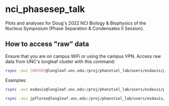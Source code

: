 # nci_phasesep_talk

Plots and analyses for Doug's 2022 NCI Biology & Biophysics of the Nucleus Symposium (Phase Separation & Condensates II Session).

## How to access "raw" data

Ensure that you are on campus WiFi or using the campus VPN.
Access raw data from UNC's longleaf cluster with this command:

``` bash
rsync -avz [ONYEN]@longleaf.unc.edu:/proj/phanstiel_lab/users/esdavis/project/MISC/rawdata_nci_phasesep_talk/data/raw/ data/raw/
```

Examples:

``` bash
rsync -avz esdavis@longleaf.unc.edu:/proj/phanstiel_lab/users/esdavis/project/MISC/rawdata_nci_phasesep_talk/data/raw/ data/raw/
```

``` bash
rsync -avz jpflores@longleaf.unc.edu:/proj/phanstiel_lab/users/esdavis/project/MISC/rawdata_nci_phasesep_talk/data/raw/ data/raw/
```